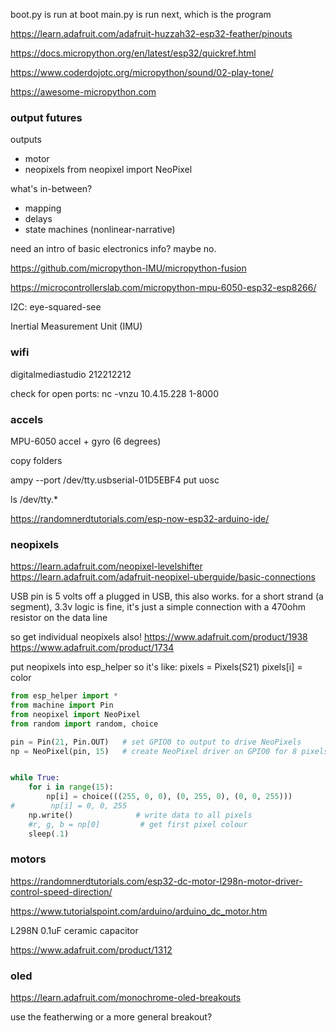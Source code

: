 boot.py is run at boot
main.py is run next, which is the program


https://learn.adafruit.com/adafruit-huzzah32-esp32-feather/pinouts

https://docs.micropython.org/en/latest/esp32/quickref.html

https://www.coderdojotc.org/micropython/sound/02-play-tone/

https://awesome-micropython.com

### output futures

outputs
- motor
- neopixels
from neopixel import NeoPixel

what's in-between?
- mapping
- delays
- state machines (nonlinear-narrative)

need an intro of basic electronics info? maybe no.


https://github.com/micropython-IMU/micropython-fusion

https://microcontrollerslab.com/micropython-mpu-6050-esp32-esp8266/

I2C: eye-squared-see

Inertial Measurement Unit (IMU)

### wifi

digitalmediastudio
212212212

check for open ports:
nc -vnzu 10.4.15.228 1-8000


### accels

MPU-6050
accel + gyro (6 degrees)




copy folders

ampy --port /dev/tty.usbserial-01D5EBF4 put uosc

ls /dev/tty.*


https://randomnerdtutorials.com/esp-now-esp32-arduino-ide/


### neopixels

https://learn.adafruit.com/neopixel-levelshifter
https://learn.adafruit.com/adafruit-neopixel-uberguide/basic-connections

USB pin is 5 volts off a plugged in USB, this also works.
for a short strand (a segment), 3.3v logic is fine, it's just a simple connection with a 470ohm resistor on the data line

so get individual neopixels also!
https://www.adafruit.com/product/1938
https://www.adafruit.com/product/1734

put neopixels into esp_helper so it's like:
pixels = Pixels(S21)
pixels[i] = color


```py
from esp_helper import *
from machine import Pin
from neopixel import NeoPixel
from random import random, choice

pin = Pin(21, Pin.OUT)   # set GPIO0 to output to drive NeoPixels
np = NeoPixel(pin, 15)   # create NeoPixel driver on GPIO0 for 8 pixels


while True:
    for i in range(15):        
        np[i] = choice(((255, 0, 0), (0, 255, 0), (0, 0, 255)))
#        np[i] = 0, 0, 255
    np.write()              # write data to all pixels
    #r, g, b = np[0]         # get first pixel colour
    sleep(.1)
```

### motors
https://randomnerdtutorials.com/esp32-dc-motor-l298n-motor-driver-control-speed-direction/

https://www.tutorialspoint.com/arduino/arduino_dc_motor.htm

L298N
 0.1uF ceramic capacitor

https://www.adafruit.com/product/1312


### oled
https://learn.adafruit.com/monochrome-oled-breakouts

use the featherwing or a more general breakout?
